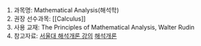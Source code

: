 1. 과목명: Mathematical Analysis(해석학) 
2. 권장 선수과목: [[Calculus]]
3. 사용 교재: The Principles of Mathematical Analysis, Walter Rudin
4. 참고자료: [서울대 해석개론 강의](http://www.math.snu.ac.kr/~kye/lecture_V/V_mathanal_1/index.html) [해석개론](http://www.math.snu.ac.kr/~kye/lecture/22_2_mathanal/index.html)

